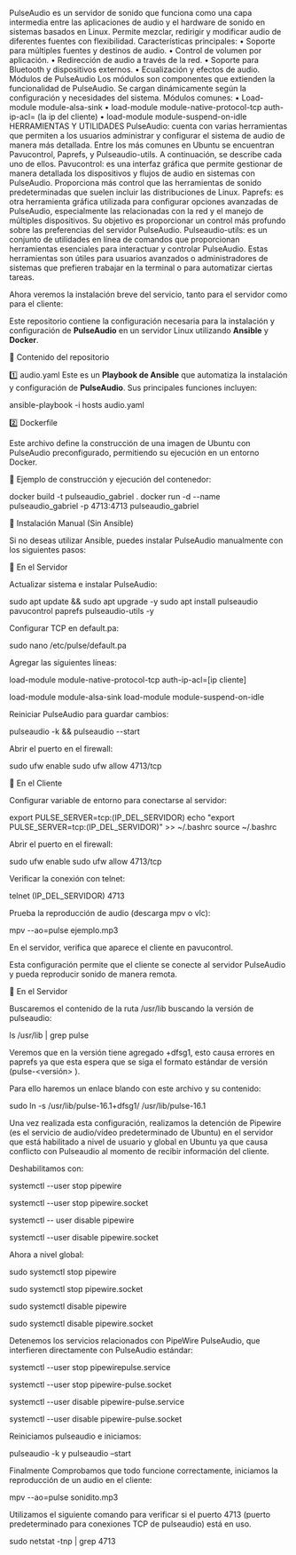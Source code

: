 PulseAudio es un servidor de sonido que funciona como una capa intermedia entre las aplicaciones de 
audio y el hardware de sonido en sistemas basados en Linux. Permite mezclar, redirigir y modificar 
audio de diferentes fuentes con flexibilidad.
Características principales:
•	Soporte para múltiples fuentes y destinos de audio.
•	Control de volumen por aplicación.
•	Redirección de audio a través de la red.
•	Soporte para Bluetooth y dispositivos externos.
•	Ecualización y efectos de audio.
Módulos de PulseAudio
Los módulos son componentes que extienden la funcionalidad de PulseAudio. Se cargan dinámicamente según
la configuración y necesidades del sistema.
Módulos comunes:
•	Load-module module-alsa-sink 
•	load-module module-native-protocol-tcp auth-ip-acl= (la ip del cliente)
•	load-module module-suspend-on-idle
HERRAMIENTAS Y UTILIDADES
PulseAudio: cuenta con varias herramientas que permiten a los usuarios administrar y configurar el 
sistema de audio de manera más detallada. Entre los más comunes en Ubuntu se encuentran Pavucontrol, 
Paprefs, y Pulseaudio-utils. A continuación, se describe cada uno de ellos.
Pavucontrol: es una interfaz gráfica que permite gestionar de manera detallada los dispositivos y 
flujos de audio en sistemas con PulseAudio. Proporciona más control que las herramientas de sonido 
predeterminadas que suelen incluir las distribuciones de Linux.
Paprefs: es otra herramienta gráfica utilizada para configurar opciones avanzadas de PulseAudio, especialmente
las relacionadas con la red y el manejo de múltiples dispositivos. Su objetivo es proporcionar un control 
más profundo sobre las preferencias del servidor PulseAudio.
Pulseaudio-utils: es un conjunto de utilidades en línea de comandos que proporcionan herramientas esenciales 
para interactuar y controlar PulseAudio. Estas herramientas son útiles para usuarios avanzados o administradores 
de sistemas que prefieren trabajar en la terminal o para automatizar ciertas tareas.

Ahora veremos la instalación breve del servicio, tanto para el servidor como para el cliente:

Este repositorio contiene la configuración necesaria para la instalación y configuración de **PulseAudio** en un servidor Linux utilizando **Ansible** y **Docker**. 
 
📂 Contenido del repositorio 

1️⃣ audio.yaml 
Este es un **Playbook de Ansible** que automatiza la instalación y configuración de **PulseAudio**. Sus principales funciones incluyen: 
 
ansible-playbook -i hosts audio.yaml 

2️⃣ Dockerfile 

Este archivo define la construcción de una imagen de Ubuntu con PulseAudio preconfigurado, permitiendo su ejecución en un entorno Docker. 

📌 Ejemplo de construcción y ejecución del contenedor: 

docker build -t pulseaudio_gabriel . 
docker run -d --name pulseaudio_gabriel -p 4713:4713 pulseaudio_gabriel 
 

🚀 Instalación Manual (Sin Ansible) 

Si no deseas utilizar Ansible, puedes instalar PulseAudio manualmente con los siguientes pasos: 

 
📌 En el Servidor 

Actualizar sistema e instalar PulseAudio: 

sudo apt update && sudo apt upgrade -y 
sudo apt install pulseaudio pavucontrol paprefs pulseaudio-utils -y 
 

Configurar TCP en default.pa: 

sudo nano /etc/pulse/default.pa 

Agregar las siguientes líneas: 

load-module module-native-protocol-tcp auth-ip-acl=[ip cliente] 

load-module module-alsa-sink 
load-module module-suspend-on-idle 

Reiniciar PulseAudio para guardar cambios: 

pulseaudio -k && pulseaudio --start 

Abrir el puerto en el firewall: 

sudo ufw enable 
sudo ufw allow 4713/tcp 

📌 En el Cliente 

Configurar variable de entorno para conectarse al servidor: 

export PULSE_SERVER=tcp:(IP_DEL_SERVIDOR) 
echo "export PULSE_SERVER=tcp:(IP_DEL_SERVIDOR)" >> ~/.bashrc 
source ~/.bashrc 

Abrir el puerto en el firewall: 

sudo ufw enable 
sudo ufw allow 4713/tcp 

 

 
 

Verificar la conexión con telnet: 

 

telnet (IP_DEL_SERVIDOR) 4713 
 

 

Prueba la reproducción de audio (descarga mpv o vlc): 

mpv --ao=pulse ejemplo.mp3 
 

En el servidor, verifica que aparece el cliente en pavucontrol. 

Esta configuración permite que el cliente se conecte al servidor PulseAudio y pueda reproducir sonido de manera remota. 

📌 En el Servidor 

Buscaremos el contenido de la ruta /usr/lib buscando la versión de pulseaudio:  

ls /usr/lib | grep pulse 

Veremos que en la versión tiene agregado +dfsg1, esto causa errores en paprefs ya que esta espera que se siga el formato estándar de versión (pulse-<versión> ). 

Para ello haremos un enlace blando con este archivo y su contenido:  

sudo ln -s /usr/lib/pulse-16.1+dfsg1/ /usr/lib/pulse-16.1 

Una vez realizada esta configuración, realizamos la detención de Pipewire (es el servicio de audio/vídeo predeterminado de Ubuntu) en el servidor que está habilitado a nivel de usuario y global en Ubuntu ya que causa conflicto con Pulseaudio al momento de recibir información del cliente. 

 

Deshabilitamos con:  

systemctl --user stop pipewire  

systemctl --user stop pipewire.socket  

systemctl -- user disable pipewire  

systemctl --user disable pipewire.socket  

Ahora a nivel global: 

sudo systemctl stop pipewire  

sudo systemctl stop pipewire.socket  

sudo systemctl disable pipewire  

sudo systemctl disable pipewire.socket 

Detenemos los servicios relacionados con PipeWire PulseAudio, que interfieren directamente con PulseAudio estándar: 

systemctl --user stop pipewirepulse.service  

systemctl --user stop pipewire-pulse.socket  

systemctl --user disable pipewire-pulse.service  

systemctl --user disable pipewire-pulse.socket  

Reiniciamos pulseaudio e iniciamos:  

pulseaudio -k y pulseaudio –start 

Finalmente Comprobamos que todo funcione correctamente, iniciamos la reproducción de un audio en el cliente: 

mpv --ao=pulse sonidito.mp3 

Utilizamos el siguiente comando para verificar si el puerto 4713 (puerto predeterminado para conexiones TCP de pulseaudio) está en uso.  

sudo netstat -tnp | grep 4713 

